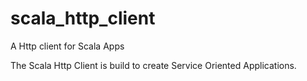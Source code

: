 scala_http_client
=================

A Http client for Scala Apps

The Scala Http Client is build to create Service Oriented Applications. 

